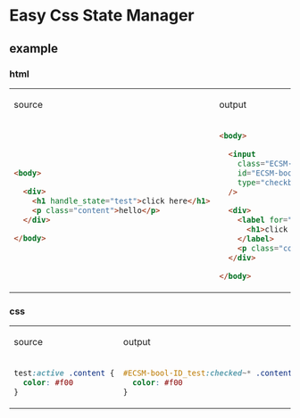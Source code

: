 # Easy Css State Manager

## example

### html

<table>

<tr>
<td>

source


</td>
<td>

output

</td>
</tr>

<tr>
<td>


```html
<body>

  <div>
    <h1 handle_state="test">click here</h1>
    <p class="content">hello</p>
  </div>

</body>
```

<img width=500/>
</td>

<td>

```html
<body>

  <input
    class="ECSM-state"
    id="ECSM-bool-ID_test"
    type="checkbox"
  />

  <div>
    <label for="ECSM-bool-ID_test">
      <h1>click here</h1>
    </label>
    <p class="content">hello</p>
  </div>

</body>
```

<img width=500/>
</td>
</tr>


</table>

### css

<table>

<tr>
<td>

source

</td>
<td>

output

</td>
</tr>

<tr>
<td>


```css
test:active .content {
  color: #f00
}
```

<img width=500/>
</td>

<td>


```css
#ECSM-bool-ID_test:checked~* .content {
  color: #f00
}
```

<img width=500/>
</td>
</tr>


</table>
